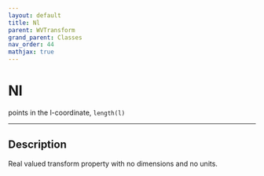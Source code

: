 ```yaml
---
layout: default
title: Nl
parent: WVTransform
grand_parent: Classes
nav_order: 44
mathjax: true
---
```


#  Nl

points in the l-coordinate, `length(l)`


---

## Description
Real valued transform property with no dimensions and no units.

